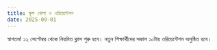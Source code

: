 ```yaml
---
title: স্কুল খোলা ও ওরিয়েন্টেশন
date: 2025-09-01
---
```

স্বাগতম! ১২ সেপ্টেম্বর থেকে নিয়মিত ক্লাস শুরু হবে। নতুন শিক্ষার্থীদের সকাল ১০টায় ওরিয়েন্টেশন অনুষ্ঠিত হবে।

